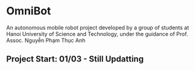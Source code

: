 # OmniBot
An autonomous mobile robot project developed by a group of students at Hanoi University of Science and Technology, under the guidance of Prof. Assoc. Nguyễn Phạm Thục Anh
## Project Start: 01/03 - Still Updatting
